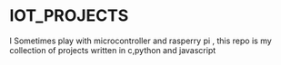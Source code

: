 # IOT_PROJECTS
 I Sometimes play with microcontroller and rasperry pi , this repo is my collection of projects written in c,python and javascript
